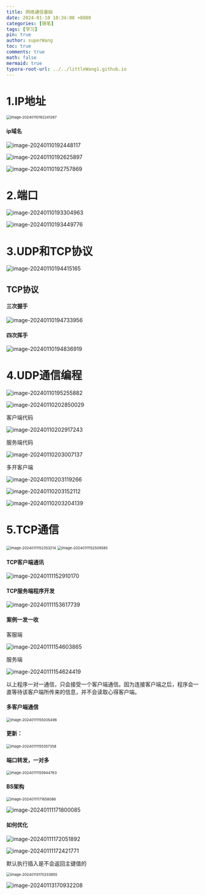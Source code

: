 ```yaml
---
title: 网络通信基础
date: 2024-01-10 10:34:00 +0800
categories: [随笔]
tags: [学习]
pin: true
author: superWang
toc: true
comments: true
math: false
mermaid: true
typora-root-url: ../../littleWang1.github.io
---
```


# 1.IP地址

<img src="/assets/blog_res/2024-01-10-网络通信.assets/image-20240110192241267.png" alt="image-20240110192241267" style="zoom: 67%;" />

#### ip域名

![image-20240110192448117](/assets/blog_res/2024-01-10-网络通信.assets/image-20240110192448117.png)

![image-20240110192625897](/assets/blog_res/2024-01-10-网络通信.assets/image-20240110192625897.png)

![image-20240110192757869](/assets/blog_res/2024-01-10-网络通信.assets/image-20240110192757869.png)

# 2.端口

![image-20240110193304963](/assets/blog_res/2024-01-10-网络通信基础.assets/image-20240110193304963.png)

![image-20240110193449776](/assets/blog_res/2024-01-10-网络通信基础.assets/image-20240110193449776.png) 

# 3.UDP和TCP协议

![image-20240110194415165](/assets/blog_res/2024-01-10-网络通信基础.assets/image-20240110194415165.png)

## TCP协议

#### 三次握手

![image-20240110194733956](/assets/blog_res/2024-01-10-网络通信基础.assets/image-20240110194733956.png)

#### 四次挥手

![image-20240110194836919](/assets/blog_res/2024-01-10-网络通信基础.assets/image-20240110194836919.png)

# 4.UDP通信编程

![image-20240110195255882](/assets/blog_res/2024-01-10-网络通信基础.assets/image-20240110195255882.png)

![image-20240110202850029](/assets/blog_res/2024-01-10-网络通信基础.assets/image-20240110202850029.png)

客户端代码

![image-20240110202917243](/assets/blog_res/2024-01-10-网络通信基础.assets/image-20240110202917243.png)

服务端代码

![image-20240110203007137](/assets/blog_res/2024-01-10-网络通信基础.assets/image-20240110203007137.png)

多开客户端



![image-20240110203119266](/assets/blog_res/2024-01-10-网络通信基础.assets/image-20240110203119266.png)

![image-20240110203152112](/assets/blog_res/2024-01-10-网络通信基础.assets/image-20240110203152112.png)

![image-20240110203204139](/assets/blog_res/2024-01-10-网络通信基础.assets/image-20240110203204139.png)

# 5.TCP通信

<img src="/assets/blog_res/2024-01-10-网络通信基础.assets/image-20240111152353214.png" alt="image-20240111152353214" style="zoom:67%;" />

<img src="/assets/blog_res/2024-01-10-网络通信基础.assets/image-20240111152509585.png" alt="image-20240111152509585" style="zoom:67%;" />

#### TCP客户端通讯

![image-20240111152910170](/assets/blog_res/2024-01-10-网络通信基础.assets/image-20240111152910170.png)

#### TCP服务端程序开发

![image-20240111153617739](/assets/blog_res/2024-01-10-网络通信基础.assets/image-20240111153617739.png)

#### 案例一发一收

客服端

![image-20240111154603865](/assets/blog_res/2024-01-10-网络通信基础.assets/image-20240111154603865.png)

服务端

![image-20240111154624419](/assets/blog_res/2024-01-10-网络通信基础.assets/image-20240111154624419.png)

以上程序一对一通信，只会接受一个客户端通信。因为连接客户端之后，程序会一直等待该客户端所传来的信息，并不会读取心得客户端。

#### 多客户端通信

<img src="/assets/blog_res/2024-01-10-网络通信基础.assets/image-20240111155005496.png" alt="image-20240111155005496" style="zoom:67%;" />

#### 更新：

<img src="/assets/blog_res/2024-01-10-网络通信基础.assets/image-20240111155357358.png" alt="image-20240111155357358" style="zoom:67%;" />

#### 端口转发，一对多

<img src="/assets/blog_res/2024-01-10-网络通信基础.assets/image-20240111155944763.png" alt="image-20240111155944763" style="zoom:67%;" />



 

#### BS架构

<img src="/assets/blog_res/2024-01-10-网络通信基础.assets/image-20240111171658086.png" alt="image-20240111171658086" style="zoom:67%;" />

![image-20240111171800085](/assets/blog_res/2024-01-10-网络通信基础.assets/image-20240111171800085.png)

#### 如何优化

![image-20240111172051892](/assets/blog_res/2024-01-10-网络通信基础.assets/image-20240111172051892.png)

![image-20240111172421771](/assets/blog_res/2024-01-10-网络通信基础.assets/image-20240111172421771.png)

默认执行插入是不会返回主键值的

<img src="/assets/blog_res/2024-01-10-网络通信基础.assets/image-20240113170233855.png" alt="image-20240113170233855" style="zoom:67%;" />

![image-20240113170932208](/assets/blog_res/2024-01-10-网络通信基础.assets/image-20240113170932208.png)
